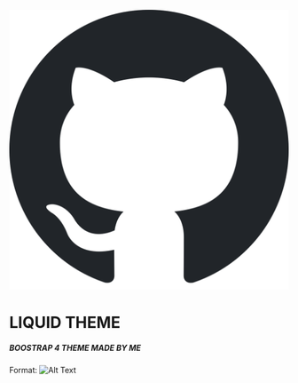 ![GitHub Logo](/img/git-ico.svg)

# LIQUID THEME
##### BOOSTRAP 4 THEME MADE BY ME


Format: ![Alt Text](url)


